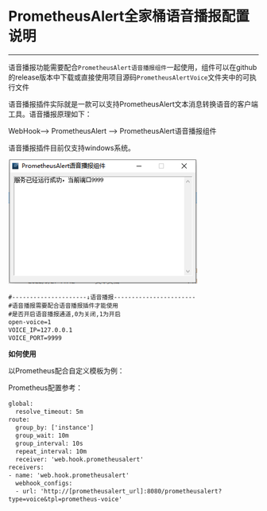 # PrometheusAlert全家桶语音播报配置说明

-----------------

语音播报功能需要配合`PrometheusAlert语音播报组件`一起使用，组件可以在github的release版本中下载或直接使用项目源码`PrometheusAlertVoice`文件夹中的可执行文件

语音播报插件实际就是一款可以支持PrometheusAlert文本消息转换语音的客户端工具。语音播报原理如下：

WebHook--> PrometheusAlert --> PrometheusAlert语音播报组件

语音播报插件目前仅支持windows系统。

![voice](../images/voice_app.png)

```
#---------------------↓语音播报-----------------------
#语音播报需要配合语音播报插件才能使用
#是否开启语音播报通道,0为关闭,1为开启
open-voice=1
VOICE_IP=127.0.0.1
VOICE_PORT=9999
```

**如何使用**

以Prometheus配合自定义模板为例：

Prometheus配置参考：

```
global:
  resolve_timeout: 5m
route:
  group_by: ['instance']
  group_wait: 10m
  group_interval: 10s
  repeat_interval: 10m
  receiver: 'web.hook.prometheusalert'
receivers:
- name: 'web.hook.prometheusalert'
  webhook_configs:
  - url: 'http://[prometheusalert_url]:8080/prometheusalert?type=voice&tpl=prometheus-voice'
```